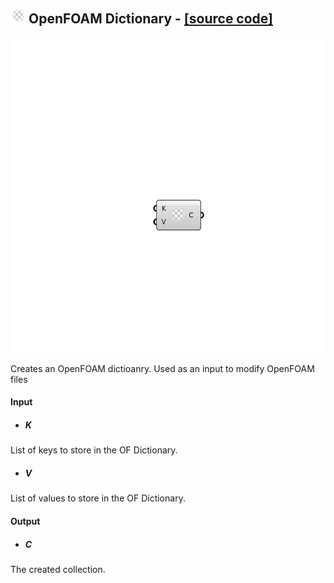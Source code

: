 ## ![](../images/icons/OpenFOAM_Dictionary.png) OpenFOAM Dictionary - [[source code]](https://github.com/Eddy3D-Dev/Eddy3D-UMCF/blob/release/UMCF/CMP/Meta/OpenFOAMDictionaryCMP.cs)

![](../images/components/OpenFOAM_Dictionary.png)

Creates an OpenFOAM dictioanry. Used as an input to modify OpenFOAM files

#### Input
* ##### K
List of keys to store in the OF Dictionary.
* ##### V
List of values to store in the OF Dictionary.

#### Output
* ##### C
The created collection.